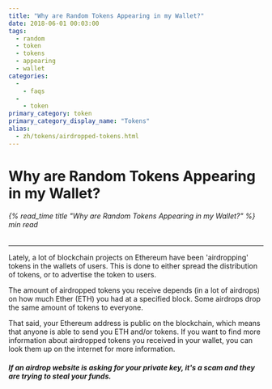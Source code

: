 ```yaml
---
title: "Why are Random Tokens Appearing in my Wallet?"
date: 2018-06-01 00:03:00
tags:
  - random
  - token
  - tokens
  - appearing
  - wallet
categories:
  - 
    - faqs
  - 
    - token
primary_category: token
primary_category_display_name: "Tokens"
alias:
  - zh/tokens/airdropped-tokens.html
---
```


# **Why are Random Tokens Appearing in my Wallet?**

###### {% read_time title "Why are Random Tokens Appearing in my Wallet?" %} min read

* * *

Lately, a lot of blockchain projects on Ethereum have been 'airdropping' tokens in the wallets of users. This is done to either spread the distribution of tokens, or to advertise the token to users.

The amount of airdropped tokens you receive depends (in a lot of airdrops) on how much Ether (ETH) you had at a specified block. Some airdrops drop the same amount of tokens to everyone.

That said, your Ethereum address is public on the blockchain, which means that anyone is able to send you ETH and/or tokens. If you want to find more information about airdropped tokens you received in your wallet, you can look them up on the internet for more information.

#### _If an airdrop website is asking for your private key, it's a scam and they are trying to steal your funds._
